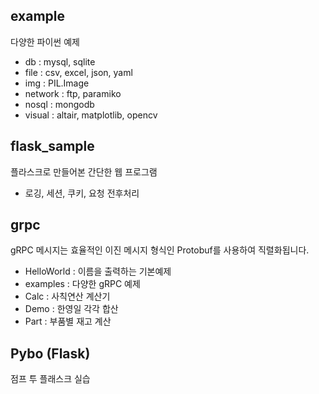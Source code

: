 ## example
다양한 파이썬 예제
- db : mysql, sqlite
- file : csv, excel, json, yaml
- img : PIL.Image 
- network : ftp, paramiko
- nosql : mongodb
- visual : altair, matplotlib, opencv


## flask_sample
플라스크로 만들어본 간단한 웹 프로그램
- 로깅, 세션, 쿠키, 요청 전후처리


## grpc
gRPC 메시지는 효율적인 이진 메시지 형식인 Protobuf를 사용하여 직렬화됩니다.
- HelloWorld : 이름을 출력하는 기본예제
- examples : 다양한 gRPC 예제
- Calc : 사칙연산 계산기 
- Demo : 한영일 각각 합산
- Part : 부품별 재고 계산


## Pybo (Flask)
점프 투 플래스크 실습

